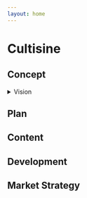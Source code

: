 ```yaml
---
layout: home
---
```


<h1>Cultisine</h1>


<h2>Concept</h2>
<details><summary>Vision</summary>1</details>
<h2>Plan</h2>
<h2>Content</h2>
<h2>Development</h2>
<h2>Market Strategy</h2>
